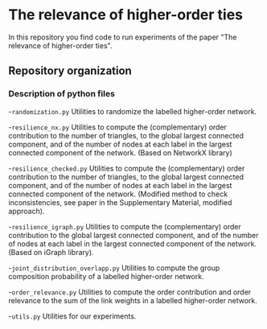 # The relevance of higher-order ties

In this repository you find code to run experiments of the paper "The relevance of higher-order ties". 



## Repository organization


### Description of python files

-`randomization.py`
Utilities to randomize the labelled higher-order network.

-`resilience_nx.py`
Utilities to compute the (complementary) order contribution to the number of triangles, to the global largest connected component, and of the number of nodes at each label in the largest connected component of the network.
(Based on NetworkX library)

-`resilience_checked.py`
Utilities to compute the (complementary) order contribution to the number of triangles, to the global largest connected component, and of the number of nodes at each label in the largest connected component of the network.
(Modified method to check inconsistencies, see paper in the Supplementary Material, modified approach).

-`resilience_igraph.py`
Utilities to compute the (complementary) order contribution to the global largest connected component, and of the number of nodes at each label in the largest connected component of the network.
(Based on iGraph library).

-`joint_distribution_overlapp.py`
Utilities to compute the group composition probability of a labelled higher-order network.

-`order_relevance.py`
Utilities to compute the order contribution and order relevance to the sum of the link weights in a labelled higher-order network.

-`utils.py`
Utilities for our experiments.



